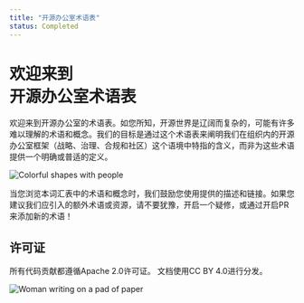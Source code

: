 ```yaml
---
title: "开源办公室术语表"
status: Completed
---
```


# 欢迎来到 <br/>开源办公室术语表

欢迎来到开源办公室的术语表。如您所知，开源世界是辽阔而复杂的，可能有许多难以理解的术语和概念。我们的目标是通过这个术语表来阐明我们在组织内的开源办公室框架（战略、治理、合规和社区）这个语境中特指的含义，而非为这些术语提供一个明确或普适的定义。

<p><img class="mt-3 mb-3" src="/images/homepage/colorful-shapes.jpg" alt="Colorful shapes with people"></p>

当您浏览本词汇表中的术语和概念时，我们鼓励您使用提供的描述和链接。如果您建议我们应引入的额外术语或资源，请不要犹豫，开启一个疑修，或通过开启PR来添加新的术语！

## 许可证

所有代码贡献都遵循Apache 2.0许可证。
文档使用CC BY 4.0进行分发。

<p><img class="mt-3" src="/images/homepage/writing.jpg" alt="Woman writing on a pad of paper"></p>

